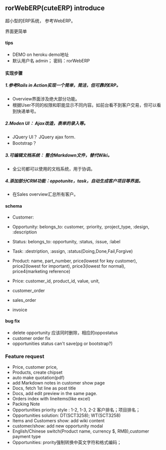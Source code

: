## rorWebERP(cuteERP) introduce

超小型的ERP系统， 参考WebERP。

界面更简单

#### tips
- DEMO on heroku demo地址
- 默认用户名 admin； 密码：rorWebERP

#### 实现步骤
##### 1.参考Rails in Action实现一个简单，简洁，但可靠的ERP。
 - Overview界面涉及绝大部分功能。
 - 根据User不同的权限和职能显示不同内容。如前台看不到客户交易，但可以看到快递单号。

##### 2.Moden UI： Ajax改造，表单的录入等。
 - JQuery UI？ JQuery ajax form.
 - Bootstrap？

##### 3.可编辑文档系统： 整合Markdown文件，替代Wiki。
 - 全公司都可以使用的文档系统，用于协调。

##### 4.添加部分CRM功能：oppotunite，task，自动生成客户项目等界面。
 - 在Sales overview汇总所有客户。

#### schema
- Customer:
- Opportunity: belongs_to: customer, :priority, :project_type, :design, :description
- Status: belongs_to: opportunity, :status, :issue, :label
- Task: :destription, :assign, :status(Doing,Done,Fail,Forgive)

- Product: name, part_number, price(lowest for key customer), price2(lowest for important), price3(lowest for normal), price4(marketing reference)
- Price: customer_id, product_id, value, unit,
- customer_order
- sales_order
- invoice

#### bug fix
- delete opportunity 应该同时删除，相应的oppostatus
- customer order fix
- opportunities status can't save(pg or bootstrap?)



### Feature request
- Price, customer price,
- Products, create chipset
- auto make quotation(pdf)
- add Markdown notes in customer show page
- Docs, fetch 1st line as post title
- Docs, add edit preview in the same page.
- Orders index with lineitems(like excel)
- Packing Note
- Opportunities priority style : 1-2, 1-3, 2-2 客户排名；项目排名；
- Opportunities solution: DT(SCT3258); WT(SCT3258)
- Items and Customers show: add wiki content
- customer/show: add new opportunity modal
- English/Chinese switch(Product name, currency $, RMB),customer payment type
- Opportunities: prority强制转换中英文字符和格式编码；
